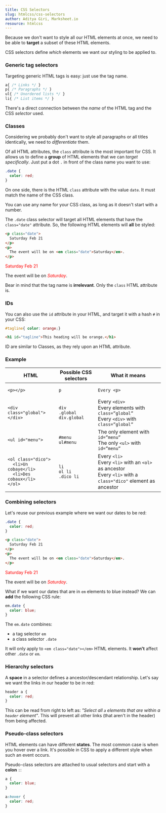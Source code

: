 ```yaml
---
title: CSS Selectors
slug: htmlcss/css-selectors
author: Aditya Giri, Marksheet.io
resource: htmlcss
---
```


Because we don't want to style all our HTML elements at once, we need to be able to **target** a subset of these HTML elements.

CSS selectors define _which_ elements we want our styling to be applied to.

### Generic tag selectors

Targeting generic HTML tags is easy: just use the tag name.

```css
a{ /* Links */ }
p{ /* Paragraphs */ }
ul{ /* Unordered lists */ }
li{ /* List items */ }
```

There's a direct connection between the _name_ of the HTML tag and the CSS _selector_ used.

### Classes

Considering we probably don't want to style all paragraphs or all titles identically, we need to _differentiate_ them.

Of all HTML attributes, the `class` attribute is the most important for CSS. It allows us to define a **group** of HTML elements that we can _target specifically_. Just put a dot `.` in front of the class name you want to use:

```css
.date {
  color: red;
}
```

On one side, there is the HTML `class` attribute with the value `date`. It must match the name of the CSS class.

<div class="info">
You can use any name for your CSS class, as long as it doesn't start with a number.
</div>

The `.date` class selector will target all HTML elements that have the `class="date"` attribute. So, the following HTML elements will **all** be styled:

```html
<p class="date">
  Saturday Feb 21
</p>
<p>
  The event will be on <em class="date">Saturday</em>.
</p>
```

<div class="result">
  <p style="color:red;">Saturday Feb 21</p>
  <p>The event will be on <em style="color:red;">Saturday</em>.</p>
</div>

Bear in mind that the tag name is **irrelevant**. Only the `class` HTML attribute is.

### IDs

You can also use the `id` attribute in your HTML, and target it with a hash `#` in your CSS:

```css
#tagline{ color: orange;}
```

```html
<h1 id="tagline">This heading will be orange.</h1>
```

ID are similar to Classes, as they rely upon an HTML attribute.

### Example

<div class="table">
  <table>
    <thead>
      <tr>
        <th>HTML</th>
        <th>Possible CSS selectors</th>
        <th>What it means</th>
      </tr>
    </thead>
    <tbody>
      <tr>
        <td><pre><code>&lt;p&gt;&lt;/p&gt;</code></pre></td>
        <td><code>p</code></td>
        <td><code>Every &lt;p&gt;</code></td>
      </tr>
      <tr>
        <td><pre><code>&lt;div class="global"&gt;&lt;/div&gt;</code></pre></td>
        <td>
          <code>div</code><br>
          <code>.global</code><br>
          <code>div.global</code></td>
          <td>Every <code>&lt;div&gt;</code><br>
          Every elements with <code>class=”global”</code><br>
          Every <code>&lt;div&gt;</code> with <code>class=”global”</code>
        </td>
      </tr>
      <tr>
        <td><pre><code>&lt;ul id="menu"&gt;</code></pre></td>
        <td>
          <code>#menu</code><br>
          <code>ul#menu</code>
        </td>
        <td>
          The only element with <code>id=”menu”</code><br>
          The only <code>&lt;ul&gt;</code> with <code>id=”menu”</code>
        </td>
      </tr>
      <tr>
        <td>
          <pre><code>&lt;ol class="dico"&gt;
  &lt;li&gt;Un cobaye&lt;/li&gt;
  &lt;li&gt;Des cobaux&lt;/li&gt;
&lt;/ol&gt;</code></pre>
        </td>
        <td>
          <code>li</code><br>
          <code>ol li</code><br>
          <code>.dico li</code>
        </td>
        <td>
          Every <code>&lt;li&gt;</code><br>
          Every <code>&lt;li&gt;</code> with an <code>&lt;ol&gt;</code> as ancestor <br>
          Every <code>&lt;li&gt;</code> with a <code>class="dico"</code> element as ancestor
        </td>
      </tr>
    </tbody>
  </table>
</div>

### Combining selectors

Let's reuse our previous example where we want our dates to be red:

```css
.date {
  color: red;
}
```

```html
<p class="date">
  Saturday Feb 21
</p>
<p>
  The event will be on <em class="date">Saturday</em>.
</p>
```

<div class="result">
  <p style="color:red;">Saturday Feb 21</p>
  <p>The event will be on <em style="color:red;">Saturday</em>.</p>
</div>

What if we want our dates that are in `em` elements to blue instead? We can **add** the following CSS rule:

```css
em.date {
  color: blue;
}
```

The `em.date` combines:

* a tag selector `em`
* a class selector `.date`

It will only apply to `<em class="date"></em>` HTML elements. It **won't** affect other `.date` or `em`.

### Hierarchy selectors

A **space** in a selector defines a ancestor/descendant relationship. Let's say we want the links in our header to be in red:

```css
header a {
  color: red;
}
```

This can be read from right to left as: _"Select all `a` elements that are within a `header` element"_. This will prevent all other links (that aren't in the header) from being affected.

### Pseudo-class selectors

HTML elements can have different **states**. The most common case is when you hover over a link. It's possible in CSS to apply a different style when such an event occurs.

Pseudo-class selectors are attached to usual selectors and start with a **colon** `:`:

```css
a {
  color: blue;
}

a:hover {
  color: red;
}
```